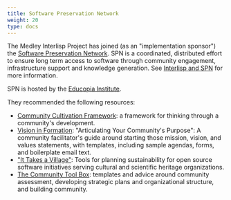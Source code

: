 ```yaml
---
title: Software Preservation Network
weight: 20
type: docs
---
```

The Medley Interlisp Project has joined (as an "implementation sponsor") the [Software Preservation Network](https://www.softwarepreservationnetwork.org/). SPN is a coordinated, distributed effort to ensure long term access to software through community engagement, infrastructure support and knowledge generation. See [Interlisp and SPN](https://www.softwarepreservationnetwork.org/Interlisp/) for more information.

SPN is hosted by the [Educopia Institute](https://educopia.org).

They recommended the following resources:

* [Community Cultivation Framework](https://educopia.org/wp-content/uploads/2018/11/CommunityCultivationFieldGuide.pdf): a framework for thinking through a community's development.
* [Vision in Formation](https://educopia.org/wp-content/uploads/2021/03/Vision-in-Formation_-_Articulating-Your-Communitys-Purpose_-Facilitators-Guide_v5.pdf): "Articulating Your Community's Purpose": A community facilitator's guide around starting those mission, vision, and values statements, with templates, including sample agendas, forms, and boilerplate email text.
* ["It Takes a Village"](https://www.lyrasis.org/programs/Pages/IMLS-OSS.aspx): Tools for planning sustainability for open source software initiatives serving cultural and scientific heritage organizations.
* [The Community Tool Box](https://ctb.ku.edu/): templates and advice around community assessment, developing strategic plans and organizational structure, and building community.
